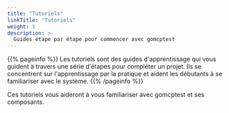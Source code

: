 ```yaml
---
title: "Tutoriels"
linkTitle: "Tutoriels"
weight: 1
description: >-
  Guides étape par étape pour commencer avec gomcptest
---
```


{{% pageinfo %}}
Les tutoriels sont des guides d'apprentissage qui vous guident à travers une série d'étapes pour compléter un projet. Ils se concentrent sur l'apprentissage par la pratique et aident les débutants à se familiariser avec le système.
{{% /pageinfo %}}

Ces tutoriels vous aideront à vous familiariser avec gomcptest et ses composants.
